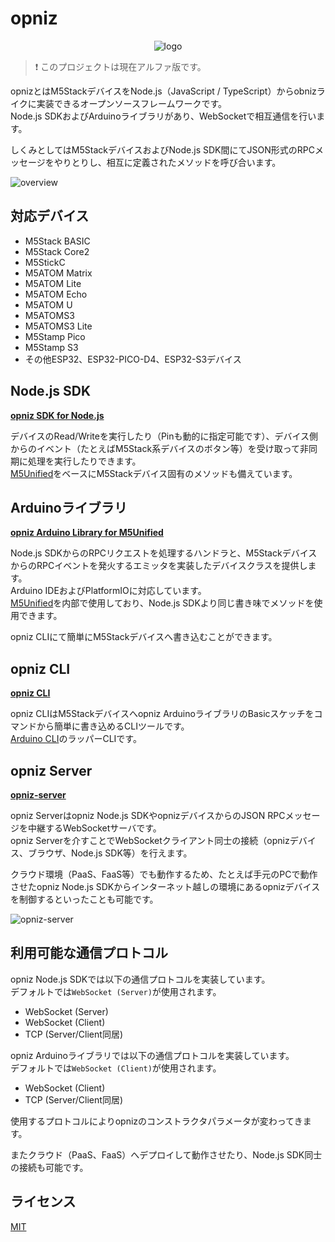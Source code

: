 # opniz

<div align="center"><img src="https://user-images.githubusercontent.com/22117028/274112294-10c9323f-14d3-4986-ac3e-c73c16b87f4b.png" alt="logo"></div>

> ❗ このプロジェクトは現在アルファ版です。

opnizとはM5StackデバイスをNode.js（JavaScript / TypeScript）からobnizライクに実装できるオープンソースフレームワークです。  
Node.js SDKおよびArduinoライブラリがあり、WebSocketで相互通信を行います。  

しくみとしてはM5StackデバイスおよびNode.js SDK間にてJSON形式のRPCメッセージをやりとりし、相互に定義されたメソッドを呼び合います。  

![overview](https://user-images.githubusercontent.com/22117028/274111780-1f1e22ec-66ac-4cd0-bee3-1a19ee2eb65c.png)



## 対応デバイス

* M5Stack BASIC
* M5Stack Core2
* M5StickC
* M5ATOM Matrix
* M5ATOM Lite
* M5ATOM Echo
* M5ATOM U
* M5ATOMS3
* M5ATOMS3 Lite
* M5Stamp Pico
* M5Stamp S3
* その他ESP32、ESP32-PICO-D4、ESP32-S3デバイス



## Node.js SDK

**[opniz SDK for Node.js](https://github.com/miso-develop/opniz-sdk-nodejs)**

デバイスのRead/Writeを実行したり（Pinも動的に指定可能です）、デバイス側からのイベント（たとえばM5Stack系デバイスのボタン等）を受け取って非同期に処理を実行したりできます。  
[M5Unified](https://github.com/m5stack/M5Unified)をベースにM5Stackデバイス固有のメソッドも備えています。  



## Arduinoライブラリ

**[opniz Arduino Library for M5Unified](https://github.com/miso-develop/opniz-arduino-m5unified)**  

Node.js SDKからのRPCリクエストを処理するハンドラと、M5StackデバイスからのRPCイベントを発火するエミッタを実装したデバイスクラスを提供します。  
Arduino IDEおよびPlatformIOに対応しています。  
[M5Unified](https://github.com/m5stack/M5Unified)を内部で使用しており、Node.js SDKより同じ書き味でメソッドを使用できます。  

opniz CLIにて簡単にM5Stackデバイスへ書き込むことができます。  



## opniz CLI

**[opniz CLI](https://github.com/miso-develop/opniz-cli)**

opniz CLIはM5Stackデバイスへopniz ArduinoライブラリのBasicスケッチをコマンドから簡単に書き込めるCLIツールです。  
[Arduino CLI](https://github.com/arduino/arduino-cli)のラッパーCLIです。  



## opniz Server

**[opniz-server](https://github.com/miso-develop/opniz-server)**

opniz Serverはopniz Node.js SDKやopnizデバイスからのJSON RPCメッセージを中継するWebSocketサーバです。  
opniz Serverを介すことでWebSocketクライアント同士の接続（opnizデバイス、ブラウザ、Node.js SDK等）を行えます。  

クラウド環境（PaaS、FaaS等）でも動作するため、たとえば手元のPCで動作させたopniz Node.js SDKからインターネット越しの環境にあるopnizデバイスを制御するといったことも可能です。  

![opniz-server](https://user-images.githubusercontent.com/22117028/274111777-8f17b07d-380e-4f9f-8064-06fa9eb8cbde.png)



## 利用可能な通信プロトコル

opniz Node.js SDKでは以下の通信プロトコルを実装しています。  
デフォルトでは`WebSocket (Server)`が使用されます。  

* WebSocket (Server)
* WebSocket (Client)
* TCP (Server/Client同居)

opniz Arduinoライブラリでは以下の通信プロトコルを実装しています。  
デフォルトでは`WebSocket (Client)`が使用されます。  

* WebSocket (Client)
* TCP (Server/Client同居)

使用するプロトコルによりopnizのコンストラクタパラメータが変わってきます。  

またクラウド（PaaS、FaaS）へデプロイして動作させたり、Node.js SDK同士の接続も可能です。  



## ライセンス

[MIT](./LICENSE)
